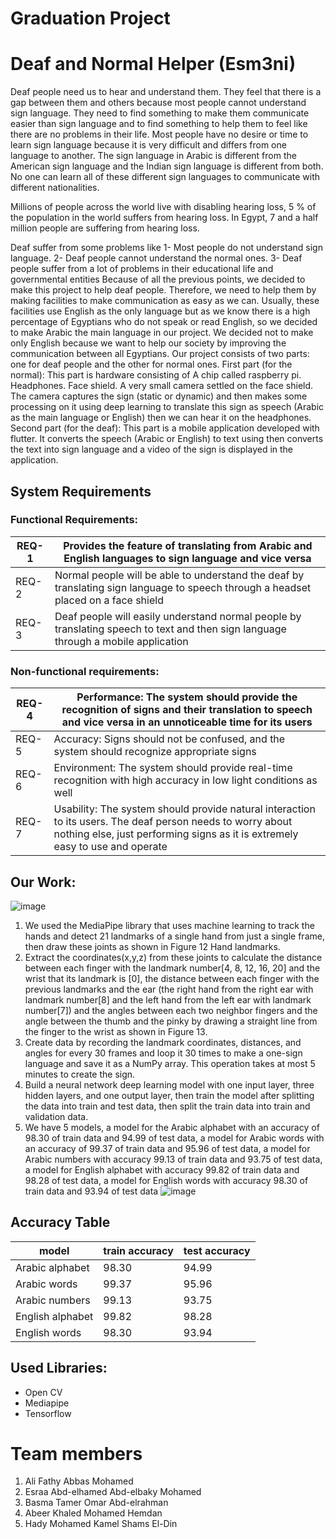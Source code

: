 
# Graduation Project
# Deaf and Normal Helper (Esm3ni)
Deaf people need us to hear and understand them. They feel that there is a gap between them and others because most people cannot understand sign language. They need to find something to make them communicate easier than sign language and to find something to help them to feel like there are no problems in their life. 
Most people have no desire or time to learn sign language because it is very difficult and differs from one language to another. The sign language in Arabic is different from the American sign language and the Indian sign language is different from both. No one can learn all of these different sign languages to communicate with different nationalities.

Millions of people across the world live with disabling hearing loss, 5 % of the population in the world suffers from hearing loss. In Egypt, 7 and a half million people are suffering from hearing loss.

Deaf suffer from some problems like
  1- Most people do not understand sign language.
  2- Deaf people cannot understand the normal ones.
  3- Deaf people suffer from a lot of problems in their educational life and      governmental entities
Because of all the previous points, we decided to make this project to help deaf people.
Therefore, we need to help them by making facilities to make communication as easy as we can. Usually, these facilities use English as the only language but as we know there is a high percentage of Egyptians who do not speak or read English, so we decided to make Arabic the main language in our project. We decided not to make only English because we want to help our society by improving the communication between all Egyptians.
Our project consists of two parts: one for deaf people and the other for normal ones.
First part (for the normal):
    This part is hardware consisting of A chip called raspberry pi. 
    Headphones. 
    Face shield.
    A very small camera settled on the face shield. 
      The camera captures the sign (static or dynamic) and then makes some         processing on it using deep learning to translate this sign as speech        (Arabic as the main language or English) then we can hear it on the          headphones. 
Second part (for the deaf):
  This part is a mobile application developed with flutter. It converts the    speech (Arabic or English) to text using then converts the text into sign    language and a video of the sign is displayed in the application. 
## System Requirements
  ### Functional Requirements:
  
  |REQ-1|Provides the feature of translating from Arabic and English languages to sign language and vice versa|
  |--------|---|
  |REQ-2 |Normal people will be able to understand the deaf by translating sign language to speech through a headset placed on a face shield|
  |REQ-3 |Deaf people will easily understand normal people by translating speech to text and then sign language through a mobile application|

  ### Non-functional requirements:
  |REQ-4|Performance: The system should provide the recognition of signs and their translation to speech and vice versa in an unnoticeable time for its users|
  |-----|---|
  |REQ-5|Accuracy: Signs should not be confused, and the system should recognize appropriate signs|
  |REQ-6|Environment: The system should provide real-time recognition with high accuracy in low light conditions as well|
  |REQ-7|Usability: The system should provide natural interaction to its users. The deaf person needs to worry about nothing else, just performing signs as it is extremely easy to use and operate|

## Our Work:
  ![image](https://github.com/AliSobih/sign-language-to-speech/assets/43109825/cbaf7b96-862b-4ddf-a181-14add48716c6)
  1. We used the MediaPipe library that uses machine learning to track the hands and detect 21 landmarks of a single hand from just a single frame, then draw these joints as      shown in Figure 12 Hand landmarks.
  2. Extract the coordinates(x,y,z) from these joints to calculate the distance between each finger with the landmark number[4, 8, 12, 16, 20] and the wrist that its              landmark is [0], the distance between each finger with the previous landmarks and the ear (the right hand from the right ear with landmark number[8] and the left hand        from the left ear with landmark number[7]) and the angles between each two neighbor fingers and the angle between the thumb and the pinky by drawing a straight line          from the finger to the wrist as shown in Figure 13.
  3. Create data by recording the landmark coordinates, distances, and angles for every 30 frames and loop it 30 times to make a one-sign language and save it as a NumPy          array. This operation takes at most 5 minutes to create the sign.
  4. Build a neural network deep learning model with one input layer, three hidden layers, and one output layer, then train the model after splitting the data into train and      test data, then split the train data into train and validation data.
  5. We have 5 models, a model for the Arabic alphabet with an accuracy of 98.30 of train data and 94.99 of test data, a model for Arabic words with an accuracy of 99.37 of       train data and 95.96 of test data, a model for Arabic numbers with accuracy 99.13 of train data and 93.75 of test data, a model for English alphabet with accuracy 99.82      of train data and 98.28 of test data, a model for English words with accuracy 98.30 of train data and 93.94 of test data
     ![image](https://github.com/AliSobih/sign-language-to-speech/assets/43109825/8a89f36e-9cf3-4048-b448-f6e56454f824)

## Accuracy Table
  |model |train accuracy | test accuracy |
  |------|------------|----------|
  |Arabic alphabet|98.30|94.99|
  |Arabic words|99.37|95.96|
  |Arabic numbers|99.13|93.75|
  |English alphabet|99.82|98.28|
  |English words|98.30|93.94|
## Used Libraries:
  - Open CV
  - Mediapipe
  - Tensorflow

# Team members
  1. Ali Fathy Abbas Mohamed
  2. Esraa Abd-elhamed Abd-elbaky Mohamed
  3. Basma Tamer Omar Abd-elrahman
  4. Abeer Khaled Mohamed Hemdan
  5. Hady Mohamed Kamel Shams El-Din

